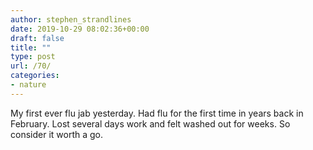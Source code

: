 ```yaml
---
author: stephen_strandlines
date: 2019-10-29 08:02:36+00:00
draft: false
title: ""
type: post
url: /70/
categories:
- nature
---
```


My first ever flu jab yesterday. Had flu for the first time in years back in February. Lost several days work and felt washed out for weeks. So consider it worth a go.

